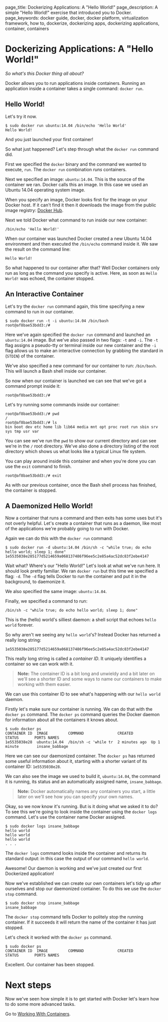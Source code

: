 page_title: Dockerizing Applications: A "Hello World!"
page_description: A simple "Hello World!" exercise that introduced you to Docker.
page_keywords: docker guide, docker, docker platform, virtualization framework, how to, dockerize, dockerizing apps, dockerizing applications, container, containers

# Dockerizing Applications: A "Hello World!"

*So what's this Docker thing all about?*

Docker allows you to run applications inside containers. Running an
application inside a container takes a single command: `docker run`.

## Hello World!

Let's try it now.

    $ sudo docker run ubuntu:14.04 /bin/echo 'Hello World'
    Hello World!

And you just launched your first container!

So what just happened? Let's step through what the `docker run` command
did.

First we specified the `docker` binary and the command we wanted to
execute, `run`. The `docker run` combination *runs* containers.

Next we specified an image: `ubuntu:14.04`. This is the source of the container
we ran. Docker calls this an image. In this case we used an Ubuntu 14.04
operating system image.

When you specify an image, Docker looks first for the image on your
Docker host. If it can't find it then it downloads the image from the public
image registry: [Docker Hub](https://hub.docker.com).

Next we told Docker what command to run inside our new container:

    /bin/echo 'Hello World!'

When our container was launched Docker created a new Ubuntu 14.04
environment and then executed the `/bin/echo` command inside it. We saw
the result on the command line:

    Hello World!

So what happened to our container after that? Well Docker containers
only run as long as the command you specify is active. Here, as soon as
`Hello World!` was echoed, the container stopped.

## An Interactive Container

Let's try the `docker run` command again, this time specifying a new
command to run in our container.

    $ sudo docker run -t -i ubuntu:14.04 /bin/bash
    root@af8bae53bdd3:/#

Here we've again specified the `docker run` command and launched an
`ubuntu:14.04` image. But we've also passed in two flags: `-t` and `-i`.
The `-t` flag assigns a pseudo-tty or terminal inside our new container
and the `-i` flag allows us to make an interactive connection by
grabbing the standard in (`STDIN`) of the container.

We've also specified a new command for our container to run:
`/bin/bash`. This will launch a Bash shell inside our container.

So now when our container is launched we can see that we've got a
command prompt inside it:

    root@af8bae53bdd3:/#

Let's try running some commands inside our container:

    root@af8bae53bdd3:/# pwd
    /
    root@af8bae53bdd3:/# ls
    bin boot dev etc home lib lib64 media mnt opt proc root run sbin srv sys tmp usr var

You can see we've run the `pwd` to show our current directory and can
see we're in the `/` root directory. We've also done a directory listing
of the root directory which shows us what looks like a typical Linux
file system.

You can play around inside this container and when you're done you can
use the `exit` command to finish.

    root@af8bae53bdd3:/# exit

As with our previous container, once the Bash shell process has
finished, the container is stopped.

## A Daemonized Hello World!

Now a container that runs a command and then exits has some uses but
it's not overly helpful. Let's create a container that runs as a daemon,
like most of the applications we're probably going to run with Docker.

Again we can do this with the `docker run` command:

    $ sudo docker run -d ubuntu:14.04 /bin/sh -c "while true; do echo hello world; sleep 1; done"
    1e5535038e285177d5214659a068137486f96ee5c2e85a4ac52dc83f2ebe4147

Wait what? Where's our "Hello World!" Let's look at what we've run here.
It should look pretty familiar. We ran `docker run` but this time we
specified a flag: `-d`. The `-d` flag tells Docker to run the container
and put it in the background, to daemonize it.

We also specified the same image: `ubuntu:14.04`.

Finally, we specified a command to run:

    /bin/sh -c "while true; do echo hello world; sleep 1; done"

This is the (hello) world's silliest daemon: a shell script that echoes
`hello world` forever.

So why aren't we seeing any `hello world`'s? Instead Docker has returned
a really long string:

    1e5535038e285177d5214659a068137486f96ee5c2e85a4ac52dc83f2ebe4147

This really long string is called a *container ID*. It uniquely
identifies a container so we can work with it.

> **Note:** 
> The container ID is a bit long and unwieldy and a bit later
> on we'll see a shorter ID and some ways to name our containers to make
> working with them easier.

We can use this container ID to see what's happening with our `hello
world` daemon.

Firstly let's make sure our container is running. We can
do that with the `docker ps` command. The `docker ps` command queries
the Docker daemon for information about all the containers it knows
about.

    $ sudo docker ps
    CONTAINER ID  IMAGE         COMMAND               CREATED        STATUS       PORTS NAMES
    1e5535038e28  ubuntu:14.04  /bin/sh -c 'while tr  2 minutes ago  Up 1 minute        insane_babbage

Here we can see our daemonized container. The `docker ps` has returned some useful
information about it, starting with a shorter variant of its container ID:
`1e5535038e28`.

We can also see the image we used to build it, `ubuntu:14.04`, the command it
is running, its status and an automatically assigned name,
`insane_babbage`. 

> **Note:** 
> Docker automatically names any containers you start, a
> little later on we'll see how you can specify your own names.

Okay, so we now know it's running. But is it doing what we asked it to do? To see this
we're going to look inside the container using the `docker logs`
command. Let's use the container name Docker assigned.

    $ sudo docker logs insane_babbage
    hello world
    hello world
    hello world
    . . .

The `docker logs` command looks inside the container and returns its standard
output: in this case the output of our command `hello world`.

Awesome! Our daemon is working and we've just created our first
Dockerized application!

Now we've established we can create our own containers let's tidy up
after ourselves and stop our daemonized container. To do this we use the
`docker stop` command.

    $ sudo docker stop insane_babbage
    insane_babbage

The `docker stop` command tells Docker to politely stop the running
container. If it succeeds it will return the name of the container it
has just stopped.

Let's check it worked with the `docker ps` command.

    $ sudo docker ps
    CONTAINER ID  IMAGE         COMMAND               CREATED        STATUS       PORTS NAMES

Excellent. Our container has been stopped.

# Next steps

Now we've seen how simple it is to get started with Docker let's learn how to
do some more advanced tasks.

Go to [Working With Containers](/userguide/usingdocker).

